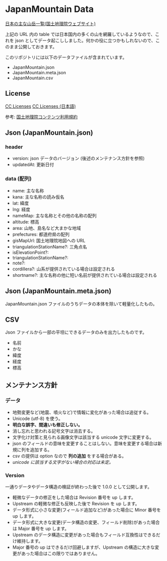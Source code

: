 # JapanMountain Data

[日本の主な山岳一覧(国土地理院ウェブサイト)](https://www.gsi.go.jp/kihonjohochousa/kihonjohochousa41140.html)

上記の URL 内の table では日本国内の多くの山を網羅しているようなので、これを json としてデータ起こししました。何かの役に立つかもしれないので、このまま公開しておきます。

このリポジトリには以下のデータファイルが含まれています。

- JapanMountain.json
- JapanMountain.meta.json
- JapanMountain.csv

## License

[CC Licenses](https://creativecommons.org/licenses/by/4.0/legalcode.ja)
[CC Licenses (日本語)](https://creativecommons.org/publicdomain/zero/1.0/deed.ja)

参考: [国土地理院コンテンツ利用規約](https://www.gsi.go.jp/kikakuchousei/kikakuchousei40182.html)


## Json (JapanMountain.json)

### header

- version: json データのバージョン (後述のメンテナンス方針を参照)
- updatedAt: 更新日付

### data (配列)

- name: 主な名称
- kana: 主な名称の読み仮名
- lat: 緯度
- lng: 経度
- nameMap: 主な名称とその他の名称の配列
- altitude: 標高
- area: 山地、島名など大まかな地域
- prefectures: 都道府県の配列
- gisMapUrl: 国土地理院地図への URL
- triangulationStationName?: 三角点名
- isElevationPoint?: 
- triangulationStationName?:
- note?: 
- cordillera?: 山系が提供されている場合は設定される
- shortname?: 主な名称の他に短い名前が提供されている場合は設定される

## Json (JapanMountain.meta.json)

JapanMountain.json ファイルのうちデータの本体を除いて軽量化したもの。

## CSV

Json ファイルから一部の平坦にできるデータのみを出力したものです。

- 名前
- かな
- 緯度
- 経度
- 標高

## メンテナンス方針


### データ

- 地勢変更など(地震、噴火など)で情報に変化があった場合は追従する。
- Unicode (utf-8) を使う。
- **明白な誤字、間違いも修正しない。**
- 消し忘れと思われる記号文字は消去する。
- 文字化け対策と見られる画像文字は該当する unicode 文字に変更する。
- json のフィールドの意味を変更することはしない。意味を変更する場合は新規に列を追加する。
- csv の提供は option なので **列の追加** をする場合がある。
- *unicode に該当する文字がない場合の対応は未定。*

### Version

一通りデータやデータ構造の検証が終わった後で 1.0.0 として公開します。

- 軽微なデータの修正をした場合は Revision 番号を up します。
- Upstream の軽微な修正も反映した後で Revision を up します。
- データ形式に小さな変更(フィールド追加など)があった場合に Minor 番号を up します。
- データ形式に大きな変更(データ構造の変更、フィールド削除)があった場合は Major 番号を up します。
- Upstream のデータ構造に変更があった場合もフィールド互換性はできるだけ維持します。
- Major 番号の up はできるだけ回避しますが、Upstream の構造に大きな変更があった場合はこの限りではありません。
